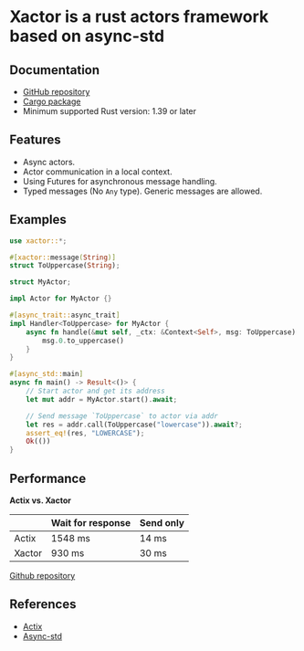 # Xactor is a rust actors framework based on async-std

## Documentation

* [GitHub repository](https://github.com/sunli829/xactor)
* [Cargo package](https://crates.io/crates/xactor)
* Minimum supported Rust version: 1.39 or later

## Features

* Async actors.
* Actor communication in a local context.
* Using Futures for asynchronous message handling.
* Typed messages (No `Any` type). Generic messages are allowed.

## Examples

```rust
use xactor::*;

#[xactor::message(String)]
struct ToUppercase(String);

struct MyActor;

impl Actor for MyActor {}

#[async_trait::async_trait]
impl Handler<ToUppercase> for MyActor {
    async fn handle(&mut self, _ctx: &Context<Self>, msg: ToUppercase) {
        msg.0.to_uppercase()
    }
}

#[async_std::main]
async fn main() -> Result<()> {
    // Start actor and get its address
    let mut addr = MyActor.start().await;

    // Send message `ToUppercase` to actor via addr
    let res = addr.call(ToUppercase("lowercase")).await?;
    assert_eq!(res, "LOWERCASE");
    Ok(())
}
```

## Performance

**Actix vs. Xactor**

|        |Wait for response|Send only|
|--------|-----------------|---------|
|Actix   |          1548 ms|    14 ms|
|Xactor  |           930 ms|    30 ms|

[Github repository](https://github.com/sunli829/xactor-benchmarks)

## References

* [Actix](https://github.com/actix/actix)
* [Async-std](https://github.com/async-rs/async-std)
